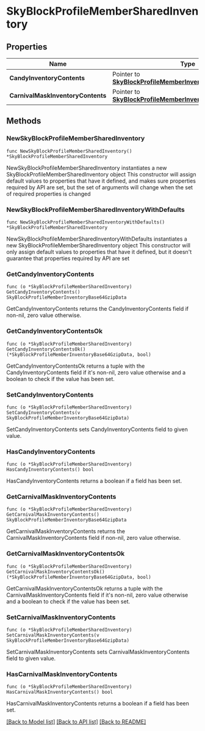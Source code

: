 # SkyBlockProfileMemberSharedInventory

## Properties

Name | Type | Description | Notes
------------ | ------------- | ------------- | -------------
**CandyInventoryContents** | Pointer to [**SkyBlockProfileMemberInventoryBase64GzipData**](SkyBlockProfileMemberInventoryBase64GzipData.md) |  | [optional] 
**CarnivalMaskInventoryContents** | Pointer to [**SkyBlockProfileMemberInventoryBase64GzipData**](SkyBlockProfileMemberInventoryBase64GzipData.md) |  | [optional] 

## Methods

### NewSkyBlockProfileMemberSharedInventory

`func NewSkyBlockProfileMemberSharedInventory() *SkyBlockProfileMemberSharedInventory`

NewSkyBlockProfileMemberSharedInventory instantiates a new SkyBlockProfileMemberSharedInventory object
This constructor will assign default values to properties that have it defined,
and makes sure properties required by API are set, but the set of arguments
will change when the set of required properties is changed

### NewSkyBlockProfileMemberSharedInventoryWithDefaults

`func NewSkyBlockProfileMemberSharedInventoryWithDefaults() *SkyBlockProfileMemberSharedInventory`

NewSkyBlockProfileMemberSharedInventoryWithDefaults instantiates a new SkyBlockProfileMemberSharedInventory object
This constructor will only assign default values to properties that have it defined,
but it doesn't guarantee that properties required by API are set

### GetCandyInventoryContents

`func (o *SkyBlockProfileMemberSharedInventory) GetCandyInventoryContents() SkyBlockProfileMemberInventoryBase64GzipData`

GetCandyInventoryContents returns the CandyInventoryContents field if non-nil, zero value otherwise.

### GetCandyInventoryContentsOk

`func (o *SkyBlockProfileMemberSharedInventory) GetCandyInventoryContentsOk() (*SkyBlockProfileMemberInventoryBase64GzipData, bool)`

GetCandyInventoryContentsOk returns a tuple with the CandyInventoryContents field if it's non-nil, zero value otherwise
and a boolean to check if the value has been set.

### SetCandyInventoryContents

`func (o *SkyBlockProfileMemberSharedInventory) SetCandyInventoryContents(v SkyBlockProfileMemberInventoryBase64GzipData)`

SetCandyInventoryContents sets CandyInventoryContents field to given value.

### HasCandyInventoryContents

`func (o *SkyBlockProfileMemberSharedInventory) HasCandyInventoryContents() bool`

HasCandyInventoryContents returns a boolean if a field has been set.

### GetCarnivalMaskInventoryContents

`func (o *SkyBlockProfileMemberSharedInventory) GetCarnivalMaskInventoryContents() SkyBlockProfileMemberInventoryBase64GzipData`

GetCarnivalMaskInventoryContents returns the CarnivalMaskInventoryContents field if non-nil, zero value otherwise.

### GetCarnivalMaskInventoryContentsOk

`func (o *SkyBlockProfileMemberSharedInventory) GetCarnivalMaskInventoryContentsOk() (*SkyBlockProfileMemberInventoryBase64GzipData, bool)`

GetCarnivalMaskInventoryContentsOk returns a tuple with the CarnivalMaskInventoryContents field if it's non-nil, zero value otherwise
and a boolean to check if the value has been set.

### SetCarnivalMaskInventoryContents

`func (o *SkyBlockProfileMemberSharedInventory) SetCarnivalMaskInventoryContents(v SkyBlockProfileMemberInventoryBase64GzipData)`

SetCarnivalMaskInventoryContents sets CarnivalMaskInventoryContents field to given value.

### HasCarnivalMaskInventoryContents

`func (o *SkyBlockProfileMemberSharedInventory) HasCarnivalMaskInventoryContents() bool`

HasCarnivalMaskInventoryContents returns a boolean if a field has been set.


[[Back to Model list]](../README.md#documentation-for-models) [[Back to API list]](../README.md#documentation-for-api-endpoints) [[Back to README]](../README.md)


